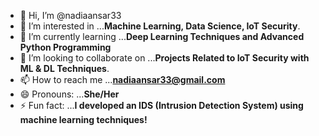 - 👋 Hi, I’m @nadiaansar33
- 👀 I’m interested in ...**Machine Learning, Data Science, IoT Security**.
- 🌱 I’m currently learning ...**Deep Learning Techniques and Advanced Python Programming**
- 💞️ I’m looking to collaborate on ...**Projects Related to IoT Security with ML & DL Techniques**.
- 📫 How to reach me ...**nadiaansar33@gmail.com**
- 😄 Pronouns: ...**She/Her**
- ⚡ Fun fact: ...**I developed an IDS (Intrusion Detection System) using machine learning techniques!**


<!---
nadiaansar33/nadiaansar33 is a ✨ special ✨ repository because its `README.md` (this file) appears on your GitHub profile.
You can click the Preview link to take a look at your changes.
--->
